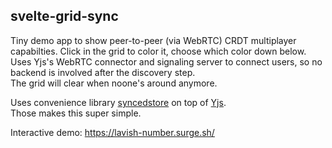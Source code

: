 ## svelte-grid-sync

Tiny demo app to show peer-to-peer (via WebRTC) CRDT multiplayer capabilties.
Click in the grid to color it, choose which color down below.  
Uses Yjs's WebRTC connector and signaling server to connect users, so no backend is involved after the discovery step.  
The grid will clear when noone's around anymore.

Uses convenience library [syncedstore](https://syncedstore.org/docs/) on top of [Yjs](https://docs.yjs.dev).  
Those makes this super simple.

Interactive demo: https://lavish-number.surge.sh/
